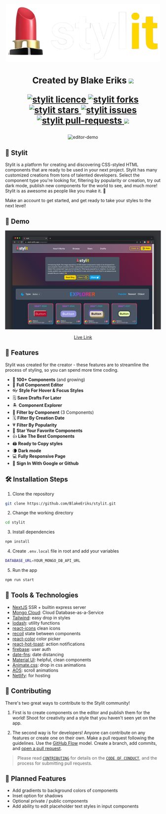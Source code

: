<div align="center">
  <img src="public/img/stylit.png" alt="logo" width="500">
</div>
<h1>
  <p align="center">
    Created by Blake Eriks 
    <a href="http://twitter.com/be_lockay">
      <img src="http://assets.stickpng.com/images/580b57fcd9996e24bc43c53e.png" style="height:30px;"> </img>
    </a>
  </p>
  <p align="center">
    <a href="https://github.com/blakeeriks/stylit/blob/master/LICENSE" target="blank">
      <img src="https://img.shields.io/github/license/blakeeriks/stylit?style=flat-square" alt="stylit licence" />
    </a>
    <a href="https://github.com/blakeeriks/stylit/fork" target="blank">
      <img src="https://img.shields.io/github/forks/blakeeriks/stylit?style=flat-square" alt="stylit forks"/>
    </a>
    <a href="https://github.com/blakeeriks/stylit/stargazers" target="blank">
      <img src="https://img.shields.io/github/stars/blakeeriks/stylit?style=flat-square" alt="stylit stars"/>
    </a>
    <a href="https://github.com/blakeeriks/stylit/issues" target="blank">
      <img src="https://img.shields.io/github/issues/blakeeriks/stylit?style=flat-square" alt="stylit issues"/>
    </a>
    <a href="https://github.com/blakeeriks/stylit/pulls" target="blank">
      <img src="https://img.shields.io/github/issues-pr/blakeeriks/stylit?style=flat-square" alt="stylit pull-requests"/>
    </a>
    <a href="https://twitter.com/intent/tweet?text=Checkout%20%F0%9F%92%84stylit%20from%20%40be_lockay%20and%20browse%20more%20than%20100%20styled%20components%2C%20ready%20to%20be%20used%20in%20your%20next%20project!%20%F0%9F%8F%84%20%0A%0A%23DevCommunity%0A%0A&url=stylit.netlify.app"><img src="https://img.shields.io/twitter/url?label=Share%20on%20Twitter&style=social&url=https%3A%2F%2Fgithub.com%2Fblakeeriks%2Fstylit"></a>
  </p>
  
</h1>

<p align="center"><img src="public/img/demo.gif" alt="editor-demo" width="550" /></p>


## 💄 Stylit

Stylit is a platform for creating and discovering CSS-styled HTML components that are ready to be used in your next project. Stylit has many customized creations from tons of talented developers. Select the component type you're looking for, filtering by popularity or creation, try out dark mode, publish new components for the world to see, and much more! Stylit is as awesome as people like you make it. 🤙

Make an account to get started, and get ready to take your styles to the next level!

## 🚀 Demo

<a href="https://stylit.netlify.app/" target="blank">
  <img src="public/img/components.png" />
</a>
<p align="center">
  <a href="https://bitsi.netlify.app/">
    Live Link
  </a>
</p>

## 🔔 Features

Stylit was created for the creator - these features are to streamline the process of styling, so you can spend more time coding.

- 💯 **100+ Components** (and growing)
- 🎨 **Full Component Editor**
- 👓 **Style For Hover & Focus Styles**
- 🗒️ **Save Drafts For Later**
- 🏝️ **Component Explorer**
- 🎩 **Filter by Component** (3 Components)
- 🗓️ **Filter By Creation Date**
- 💗 **Filter By Popularity**
- 🌟 **Star Your Favorite Components**
- 👍 **Like The Best Components**
- 🖨️ **Ready to Copy styles**
- 🌘 **Dark mode**
- 💻 **Fully Responsive Page**
- 🔀 **Sign In With Google or Github**

## 🛠️ Installation Steps

1. Clone the repository

```bash
git clone https://github.com/BlakeEriks/stylit.git
```

2. Change the working directory

```bash
cd stylit
```

3. Install dependencies

```bash
npm install
```

4. Create `.env.local` file in root and add your variables

```bash
DATABASE_URL=YOUR_MONGO_DB_API_URL
```

5. Run the app

```bash
npm run start
```

## 📡 Tools & Technologies

- [NextJS](https://nextjs.org/) SSR + builtin express server
- [Mongo Cloud](https://www.mongodb.com/cloud): Cloud Database-as-a-Service
- [Tailwind](https://tailwindcss.com/): easy drop in styles
- [lodash](https://lodash.com/): utility functions
- [react-icons](https://react-icons.github.io/react-icons/) clean icons
- [recoil](https://recoiljs.org/) state between components
- [react-color](https://casesandberg.github.io/react-color/) color picker
- [react-hot-toast](https://react-hot-toast.com/): action notifications
- [firebase](https://firebase.google.com/): user auth
- [date-fns](https://date-fns.org/): date distancing
- [Material UI](http://material-ui.com/): helpful, clean components
- [Animate.css](https://animate.style/): drop in css animations
- [AOS](https://michalsnik.github.io/aos/): scroll animations
- [Netlify](http://netlify.com/): for hosting

## 🍰 Contributing

There's two great ways to contribute to the Stylit community!

1. First is to create components on the editor and publish them for the world! Shoot for creativity and a style that you haven't seen yet on the app.

2. The second way is for developers! Anyone can contribute on any features or create one on their own. Make a pull request following the guidelines. Use the [GitHub Flow](https://guides.github.com/introduction/flow) model. Create a branch, add commits, and [open a pull request](https://github.com/blakeeriks/stylit/compare).

> Please read [`CONTRIBUTING`](CONTRIBUTING.md) for details on the [`CODE OF CONDUCT`](CODE_OF_CONDUCT.md), and the process for submitting pull requests.

## 📝 Planned Features

* Add gradients to background colors of components
* Inset option for shadows
* Optional private / public components
* Add ability to edit placeholder text styles in input components

